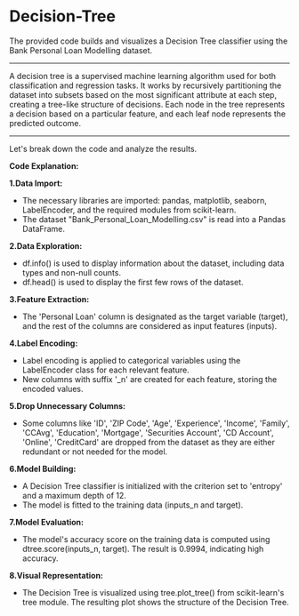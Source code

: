 # Decision-Tree

The provided code builds and visualizes a Decision Tree classifier using the Bank Personal Loan Modelling dataset.

---

A decision tree is a supervised machine learning algorithm used for both classification and regression tasks. It works by recursively partitioning the dataset into subsets based on the most significant attribute at each step, creating a tree-like structure of decisions. Each node in the tree represents a decision based on a particular feature, and each leaf node represents the predicted outcome.

---

 Let's break down the code and analyze the results.

**Code Explanation:**

**1.Data Import:**

* The necessary libraries are imported: pandas, matplotlib, seaborn, LabelEncoder, and the required modules from scikit-learn.
* The dataset "Bank_Personal_Loan_Modelling.csv" is read into a Pandas DataFrame.

**2.Data Exploration:**

* df.info() is used to display information about the dataset, including data types and non-null counts.
* df.head() is used to display the first few rows of the dataset.

**3.Feature Extraction:**

* The 'Personal Loan' column is designated as the target variable (target), and the rest of the columns are considered as input features (inputs).

**4.Label Encoding:**

* Label encoding is applied to categorical variables using the LabelEncoder class for each relevant feature.
* New columns with suffix '_n' are created for each feature, storing the encoded values.

**5.Drop Unnecessary Columns:**

* Some columns like 'ID', 'ZIP Code', 'Age', 'Experience', 'Income', 'Family', 'CCAvg', 'Education', 'Mortgage', 'Securities Account', 'CD Account', 'Online', 'CreditCard' are dropped from the dataset as they are either redundant or not needed for the model.

**6.Model Building:**

* A Decision Tree classifier is initialized with the criterion set to 'entropy' and a maximum depth of 12.
* The model is fitted to the training data (inputs_n and target).

**7.Model Evaluation:**

* The model's accuracy score on the training data is computed using dtree.score(inputs_n, target). The result is 0.9994, indicating high accuracy.

**8.Visual Representation:**

* The Decision Tree is visualized using tree.plot_tree() from scikit-learn's tree module. The resulting plot shows the structure of the Decision Tree.
